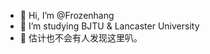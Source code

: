 - 👋 Hi, I’m @Frozenhang
- 👀 I’m studying BJTU & Lancaster University
- 🌱 估计也不会有人发现这里叭。
<!---
Frozenhang/Frozenhang is a ✨ special ✨ repository because its `README.md` (this file) appears on your GitHub profile.
You can click the Preview link to take a look at your changes.
--->
